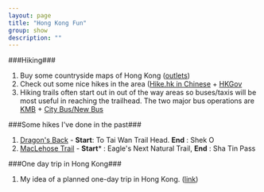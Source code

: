 ```yaml
---
layout: page
title: "Hong Kong Fun"
group: show
description: ""
---
```


[1]: http://www.landsd.gov.hk/mapping/en/pro&ser/outlet.htm
[2a]: http://www.hike.hk/
[2b]: http://www.hkwalkers.net/eng/
[3a]: http://www.kmb.hk/en/services/search.html
[3b]: http://www.nwstbus.com.hk/routesearch.aspx?t=1389366508343&intLangID=1 

###Hiking###

1. Buy some countryside maps of Hong Kong ([outlets][1])
2. Check out some nice hikes in the area ([Hike.hk in Chinese][2a] + [HKGov][2b]
3. Hiking trails often start out in out of the way areas so buses/taxis will be most useful in reaching the trailhead. The two major bus operations are [KMB][3a] + [City Bus/New Bus][3b] 

[h1]: http://www.hike.hk/load.jsp?route=dragon&page=1
[h2]: http://www.hike.hk/

###Some hikes I've done in the past###

1. [Dragon's Back][h1] - **Start**: To Tai Wan Trail Head. **End** : Shek O
2. [MacLehose Trail][h2] - **Start*** : Eagle's Next Natural Trail, **End** : Sha Tin Pass

###One day trip in Hong Kong###

[o1]: http://thismyonelife.wordpress.com/2012/09/01/one-day-trip-in-hong-kong/

1. My idea of a planned one-day trip in Hong Kong. ([link][o1])




